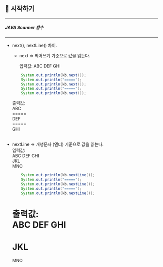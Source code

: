 ##  📢 시작하기

---
##### JAVA Scanner 함수
***
* next(), nextLine() 차이.

    * next => 띄어쓰기 기준으로 값을 읽는다.

      입력값: ABC DEF GHI
  ```java
      System.out.println(kb.next());
      System.out.println("=====");
      System.out.println(kb.next());
      System.out.println("=====");
      System.out.println(kb.next());
  ```
  출력값:  
      ABC  
      =====   
      DEF  
      =====       
      GHI  
  <br>
* nextLine => 개행문자 (엔터) 기준으로 값을 읽는다.  
    입력값:  
    ABC DEF GHI  
    JKL  
    MNO  
  ```java
      System.out.println(kb.nextLine());
      System.out.println("=====");
      System.out.println(kb.nextLine());
      System.out.println("=====");
      System.out.println(kb.nextLine());
  ```
  출력값:  
  ABC DEF GHI  
  =====   
  JKL   
  =====
  MNO
